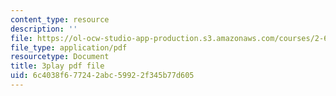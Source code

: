 ```yaml
---
content_type: resource
description: ''
file: https://ol-ocw-studio-app-production.s3.amazonaws.com/courses/2-627-fundamentals-of-photovoltaics-fall-2013/6c4038f677242abc59922f345b77d605_w6Gfm4D_pmw.pdf
file_type: application/pdf
resourcetype: Document
title: 3play pdf file
uid: 6c4038f6-7724-2abc-5992-2f345b77d605
---
```

